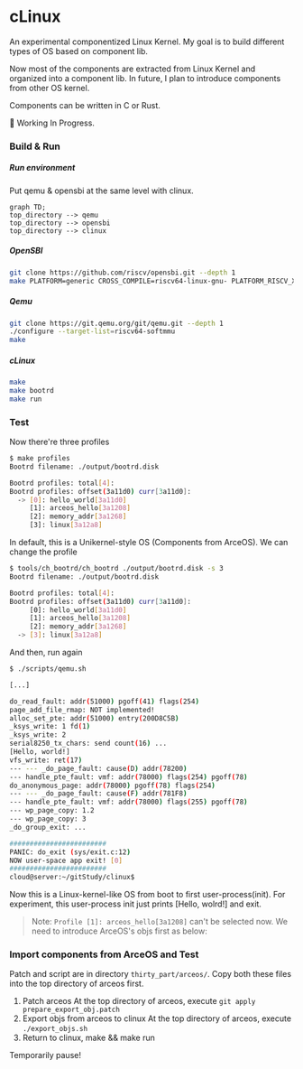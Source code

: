 # cLinux
An experimental componentized Linux Kernel.
My goal is to build different types of OS based on component lib.

Now most of the components are extracted from Linux Kernel
and organized into a component lib.
In future, I plan to introduce components from other OS kernel.

Components can be written in C or Rust.

🚧 Working In Progress.

### Build & Run
##### Run environment
Put qemu & opensbi at the same level with clinux.
```mermaid
graph TD;
top_directory --> qemu
top_directory --> opensbi
top_directory --> clinux
```
##### OpenSBI
```sh
git clone https://github.com/riscv/opensbi.git --depth 1
make PLATFORM=generic CROSS_COMPILE=riscv64-linux-gnu- PLATFORM_RISCV_XLEN=64
```
##### Qemu
```sh
git clone https://git.qemu.org/git/qemu.git --depth 1
./configure --target-list=riscv64-softmmu
make
```
##### cLinux
```sh
make
make bootrd
make run
```
### Test
Now there're three profiles
```sh
$ make profiles
Bootrd filename: ./output/bootrd.disk

Bootrd profiles: total[4]:
Bootrd profiles: offset(3a11d0) curr[3a11d0]:
  -> [0]: hello_world[3a11d0]
     [1]: arceos_hello[3a1208]
     [2]: memory_addr[3a1268]
     [3]: linux[3a12a8]
```
In default, this is a Unikernel-style OS (Components from ArceOS).
We can change the profile
```sh
$ tools/ch_bootrd/ch_bootrd ./output/bootrd.disk -s 3
Bootrd filename: ./output/bootrd.disk

Bootrd profiles: total[4]:
Bootrd profiles: offset(3a11d0) curr[3a11d0]:
     [0]: hello_world[3a11d0]
     [1]: arceos_hello[3a1208]
     [2]: memory_addr[3a1268]
  -> [3]: linux[3a12a8]
```
And then, run again
```sh
$ ./scripts/qemu.sh

[...]

do_read_fault: addr(51000) pgoff(41) flags(254)
page_add_file_rmap: NOT implemented!
alloc_set_pte: addr(51000) entry(200D8C5B)
_ksys_write: 1 fd(1)
_ksys_write: 2
serial8250_tx_chars: send count(16) ...
[Hello, world!]
vfs_write: ret(17)
--- --- _do_page_fault: cause(D) addr(78200)
--- handle_pte_fault: vmf: addr(78000) flags(254) pgoff(78)
do_anonymous_page: addr(78000) pgoff(78) flags(254)
--- --- _do_page_fault: cause(F) addr(781F8)
--- handle_pte_fault: vmf: addr(78000) flags(255) pgoff(78)
--- wp_page_copy: 1.2
--- wp_page_copy: 3
_do_group_exit: ...

########################
PANIC: do_exit (sys/exit.c:12)
NOW user-space app exit! [0]
########################
cloud@server:~/gitStudy/clinux$
```
Now this is a Linux-kernel-like OS from boot to first user-process(init).
For experiment, this user-process init just prints [Hello, wolrd!] and exit.
> Note: `Profile [1]: arceos_hello[3a1208]` can't be selected now.
> We need to introduce ArceOS's objs first as below:
### Import components from ArceOS and Test
Patch and script are in directory `thirty_part/arceos/`.
Copy both these files into the top directory of arceos first.
1. Patch arceos
    At the top directory of arceos, execute `git apply prepare_export_obj.patch`
2. Export objs from arceos to clinux
    At the top directory of arceos, execute `./export_objs.sh`
3. Return to clinux, make && make run

Temporarily pause!
